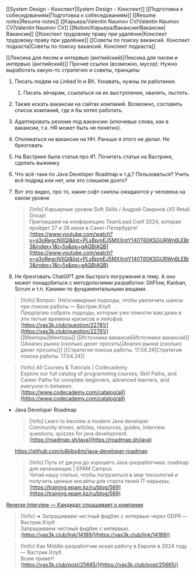 [[System Design - Конспект|System Design - Конспект]]
[[Подготовка к собеседованиям|Подготовка к собеседованиям]]
[[Resume notes|Resume notes]]
[[Карьера/Valentin Naumov CV/Valentin Naumov CV|Valentin Naumov CV]]
[[Notion/Карьера/Вакансии/Вакансии|Вакансии]]
[[Конспект трудовому праву при удалёнке|Конспект трудовому праву при удалёнке]]
[[Советы по поиску вакансий. Конспект подкаста|Советы по поиску вакансий. Конспект подкаста]]
  
[[Лексика для писем и интервью (английский)|Лексика для писем и интервью (английский)]]
Прочие ссылки (возможно, мусор):
Нужно выработать какую-то стратегию и советы, принципы
1. Писать людям на Linked In и ВК. Узнавать, нужны ли работинки.
    1. Писать эйчарам, ссылаться на их выступления, хвалить, льстить.
2. Также искать вакансии на сайтах компаний. Возможно, составить список компаний, где я бы хотел работать.
3. Адаптировать резюме под вакансию (ключевые слова, как в вакансии, т.к. HR может быть не понятно).
4. Откликаться на вакансии на HH. Раньше я этого не делал. Не брезговать
5. На Вастрике была статья про \#1. Почитать статьи на Вастрике, сделать выжимку
6. Что всё-таки по Java Developer Roadmap и т.д.? Пользоваться? Учить всё подряд или нет, или это слишком долго?
7. Вот это видео, про то, какие софт скиллы ожидаются у человека на каком уровне
    
    > [!info] Карьерные уровни Soft Skills / Андрей Смирнов (X5 Retail Group)  
    > Приглашаем на конференцию TeamLead Conf 2024, которая пройдет 27 и 28 июня в Санкт-Петербурге!  
    > [https://www.youtube.com/watch?v=g3oRegcNXQI&list=PLsBpmEJ5MXXntY140T60KSGURWn6LEBr3&index=1&t=5s&pp=gAQBiAQB](https://www.youtube.com/watch?v=g3oRegcNXQI&list=PLsBpmEJ5MXXntY140T60KSGURWn6LEBr3&index=1&t=5s&pp=gAQBiAQB)  
    
8. Не брезговать ChatGPT для быстрого погружения в тему. А оно может понадобиться с методологиями разработки: GitFlow, Kanban, Scrum и т.п. Какими-то фундаментальными вещами.

> [!info] Вопрос: (Не)очевидные подходы, чтобы увеличить шансы при поиске работы — Вастрик.Клуб  
> Предлагаю собрать подходы, которые уже помогли вам даже в эти лютые времена кризисов и лейофов.  
> [https://vas3k.club/question/22781/](https://vas3k.club/question/22781/)  
[[Менторы|Менторы]]
[[Источники вакансий|Источники вакансий]]
[[Анализ рынка (сколько денег просить)|Анализ рынка (сколько денег просить)]]
[[Стратегия поиска работы. 17.04.24|Стратегия поиска работы. 17.04.24]]

> [!info] All Courses & Tutorials | Codecademy  
> Explore our full catalog of programming courses, Skill Paths, and Career Paths for complete beginners, advanced learners, and everyone in between.  
> [https://www.codecademy.com/catalog/all](https://www.codecademy.com/catalog/all)  
- Java Developer Roadmap
    
    > [!info] Learn to become a modern Java developer  
    > Community driven, articles, resources, guides, interview questions, quizzes for java development.  
    > [https://roadmap.sh/java](https://roadmap.sh/java)  
    
    https://github.com/s4kibs4mi/java-developer-roadmap
    
    > [!info] Путь от джуна до хорошего Java-разработчика: roadmap для начинающих | EPAM Campus  
    > Читай нашу статью, чтобы погрузиться в мир технологий и получить ценные инсайты для старта твоей IT-карьеры.  
    > [https://training.epam.kz/ru/blog/569](https://training.epam.kz/ru/blog/569)  
    
      
    
[Reverse Interview — Кандидат спрашивает о компании](https://github.com/viraptor/reverse-interview?tab=readme-ov-file)

> [!info] ➜ Запрашиваем честный фидбек с интервью через GDPR — Вастрик.Клуб  
> Запрашиваем честный фидбек с интервью.  
> [https://vas3k.club/link/14189/](https://vas3k.club/link/14189/)  

> [!info] Как Middle-разработчик искал работу в Европе в 2024 году — Вастрик.Клуб  
> Всем привет!  
> [https://vas3k.club/post/25665/](https://vas3k.club/post/25665/)
